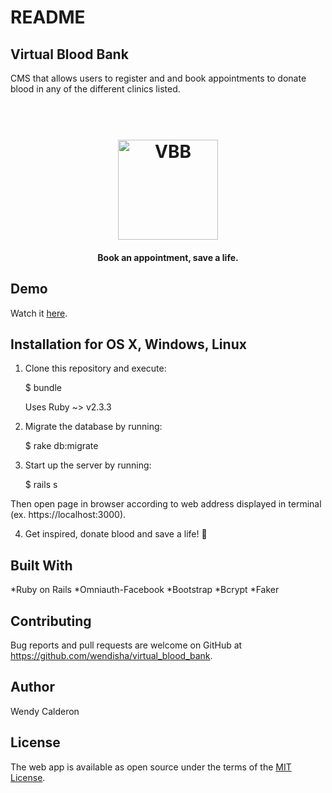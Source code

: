 # README

## Virtual Blood Bank
CMS that allows users to register and and book appointments to donate blood in any of the different clinics listed.

<h1 align="center">
  <br>
  <img src="https://i.imgur.com/J89aGNA.jpg" alt="VBB" title="Welcome to the Virtual Blood Bank!" width="160">
</h1>
<h4 align="center">Book an appointment, save a life.</h4>


## Demo
Watch it <a href="https://youtu.be/5P-135Uf-mE">here</a>.


## Installation for OS X, Windows, Linux
1. Clone this repository and execute:

    $ bundle

    Uses Ruby ~> v2.3.3

2. Migrate the database by running:
	
	$ rake db:migrate
	
3. Start up the server by running:

	$ rails s

Then open page in browser according to web address displayed in terminal (ex. https://localhost:3000). 

4. Get inspired, donate blood and save a life! :raised_hands:


## Built With
*Ruby on Rails
*Omniauth-Facebook
*Bootstrap
*Bcrypt
*Faker


## Contributing
Bug reports and pull requests are welcome on GitHub at https://github.com/wendisha/virtual_blood_bank.


## Author
Wendy Calderon  


## License
The web app is available as open source under the terms of the [MIT License](https://opensource.org/licenses/MIT).